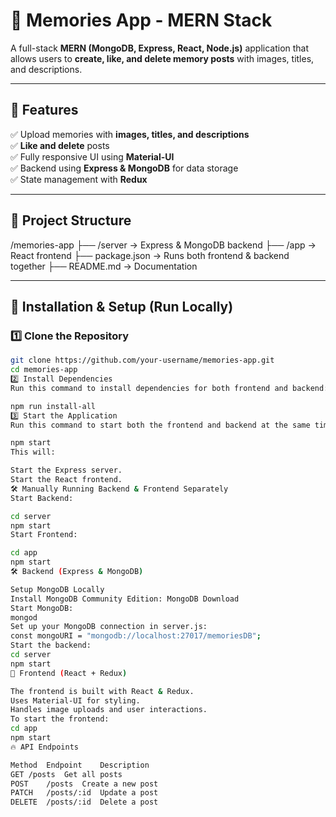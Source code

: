 # 📸 Memories App - MERN Stack

A full-stack **MERN (MongoDB, Express, React, Node.js)** application that allows users to **create, like, and delete memory posts** with images, titles, and descriptions.

---

## 🚀 Features
✅ Upload memories with **images, titles, and descriptions**  
✅ **Like and delete** posts  
✅ Fully responsive UI using **Material-UI**  
✅ Backend using **Express & MongoDB** for data storage  
✅ State management with **Redux**  

---

## 📂 **Project Structure**
/memories-app ├── /server → Express & MongoDB backend ├── /app → React frontend ├── package.json → Runs both frontend & backend together ├── README.md → Documentation


---

## 🔧 **Installation & Setup (Run Locally)**

### 1️⃣ **Clone the Repository**
```bash
git clone https://github.com/your-username/memories-app.git
cd memories-app
2️⃣ Install Dependencies
Run this command to install dependencies for both frontend and backend:

npm run install-all
3️⃣ Start the Application
Run this command to start both the frontend and backend at the same time:

npm start
This will:

Start the Express server.
Start the React frontend.
🛠 Manually Running Backend & Frontend Separately
Start Backend:

cd server
npm start
Start Frontend:

cd app
npm start
🛠 Backend (Express & MongoDB)

Setup MongoDB Locally
Install MongoDB Community Edition: MongoDB Download
Start MongoDB:
mongod
Set up your MongoDB connection in server.js:
const mongoURI = "mongodb://localhost:27017/memoriesDB";
Start the backend:
cd server
npm start
🎨 Frontend (React + Redux)

The frontend is built with React & Redux.
Uses Material-UI for styling.
Handles image uploads and user interactions.
To start the frontend:
cd app
npm start
🔥 API Endpoints

Method	Endpoint	Description
GET	/posts	Get all posts
POST	/posts	Create a new post
PATCH	/posts/:id	Update a post
DELETE	/posts/:id	Delete a post
